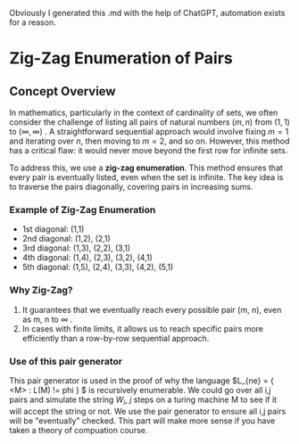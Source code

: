 Obviously I generated this .md with the help of ChatGPT, automation exists for a reason.

# Zig-Zag Enumeration of Pairs

## Concept Overview

In mathematics, particularly in the context of cardinality of sets, we often consider the challenge of listing all pairs of natural numbers $(m, n)$ from $(1,1)$ to $(\infty, \infty)$ . 
A straightforward sequential approach would involve fixing $m = 1$ and iterating over $n$, then moving to $m = 2$, and so on. However,
this method has a critical flaw: it would never move beyond the first row for infinite sets.

To address this, we use a **zig-zag enumeration**. 
This method ensures that every pair is eventually listed, even when the set is infinite. 
The key idea is to traverse the pairs diagonally, covering pairs in increasing sums.

### Example of Zig-Zag Enumeration
- 1st diagonal: (1,1)
- 2nd diagonal: (1,2), (2,1)
- 3rd diagonal: (1,3), (2,2), (3,1)
- 4th diagonal: (1,4), (2,3), (3,2), (4,1)
- 5th diagonal: (1,5), (2,4), (3,3), (4,2), (5,1)

### Why Zig-Zag?
1. It guarantees that we eventually reach every possible pair (m, n), even as m, n to $\infty$ .
2. In cases with finite limits, it allows us to reach specific pairs more efficiently than a row-by-row sequential approach.



### Use of this pair generator

This pair generator is used in the proof of why the language $L_{ne} = \{ \<M\> :  L(M) != phi \} $ is recursively enumerable.
We could go over all i,j pairs and simulate the string  $W_{i}$,  $j$ steps on a turing machine M to see if it will accept the string or not.
We use the pair generator to ensure all i,j pairs will be "eventually" checked.
This part will make more sense if you have taken a theory of compuation course.


